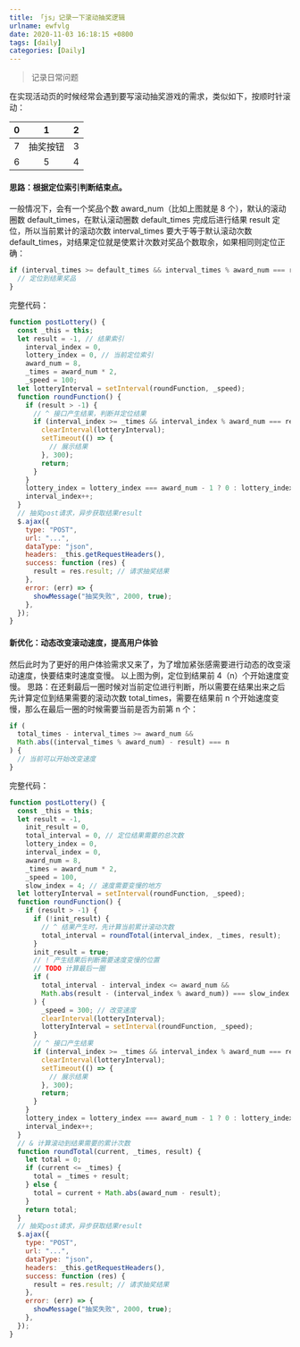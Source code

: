 ```yaml
---
title: 「js」记录一下滚动抽奖逻辑
urlname: ewfvlg
date: 2020-11-03 16:18:15 +0800
tags: [daily]
categories: [Daily]
---
```


> 记录日常问题

<!-- more -->

在实现活动页的时候经常会遇到要写滚动抽奖游戏的需求，类似如下，按顺时针滚动：

|  0  |    1     |  2  |
| :-: | :------: | :-: |
|  7  | 抽奖按钮 |  3  |
|  6  |    5     |  4  |

#### 思路：根据定位索引判断结束点。

一般情况下，会有一个奖品个数 award_num（比如上图就是 8 个），默认的滚动圈数 default_times，在默认滚动圈数 default_times 完成后进行结果 result 定位，所以当前累计的滚动次数 interval_times 要大于等于默认滚动次数 default_times，对结果定位就是使累计次数对奖品个数取余，如果相同则定位正确：

```javascript
if (interval_times >= default_times && interval_times % award_num === result) {
  // 定位到结果奖品
}
```

完整代码：

```javascript
function postLottery() {
  const _this = this;
  let result = -1, // 结果索引
    interval_index = 0,
    lottery_index = 0, // 当前定位索引
    award_num = 8,
    _times = award_num * 2,
    _speed = 100;
  let lotteryInterval = setInterval(roundFunction, _speed);
  function roundFunction() {
    if (result > -1) {
      // ^ 接口产生结果，判断并定位结果
      if (interval_index >= _times && interval_index % award_num === result) {
        clearInterval(lotteryInterval);
        setTimeout(() => {
          // 展示结果
        }, 300);
        return;
      }
    }
    lottery_index = lottery_index === award_num - 1 ? 0 : lottery_index + 1;
    interval_index++;
  }
  // 抽奖post请求，异步获取结果result
  $.ajax({
    type: "POST",
    url: "...",
    dataType: "json",
    headers: _this.getRequestHeaders(),
    success: function (res) {
      result = res.result; // 请求抽奖结果
    },
    error: (err) => {
      showMessage("抽奖失败", 2000, true);
    },
  });
}
```

#### 新优化：动态改变滚动速度，提高用户体验

然后此时为了更好的用户体验需求又来了，为了增加紧张感需要进行动态的改变滚动速度，快要结束时速度变慢。
以上图为例，定位到结果前 4（n）个开始速度变慢。
思路：在还剩最后一圈时候对当前定位进行判断，所以需要在结果出来之后先计算定位到结果需要的滚动次数 total_times，需要在结果前 n 个开始速度变慢，那么在最后一圈的时候需要当前是否为前第 n 个：

```javascript
if (
  total_times - interval_times >= award_num &&
  Math.abs((interval_times % award_num) - result) === n
) {
  // 当前可以开始改变速度
}
```

完整代码：

```javascript
function postLottery() {
  const _this = this;
  let result = -1,
    init_result = 0,
    total_interval = 0, // 定位结果需要的总次数
    lottery_index = 0,
    interval_index = 0,
    award_num = 8,
    _times = award_num * 2,
    _speed = 100,
    slow_index = 4; // 速度需要变慢的地方
  let lotteryInterval = setInterval(roundFunction, _speed);
  function roundFunction() {
    if (result > -1) {
      if (!init_result) {
        // ^ 结果产生时，先计算当前累计滚动次数
        total_interval = roundTotal(interval_index, _times, result);
      }
      init_result = true;
      // ! 产生结果后判断需要速度变慢的位置
      // TODO 计算最后一圈
      if (
        total_interval - interval_index <= award_num &&
        Math.abs(result - (interval_index % award_num)) === slow_index
      ) {
        _speed = 300; // 改变速度
        clearInterval(lotteryInterval);
        lotteryInterval = setInterval(roundFunction, _speed);
      }
      // ^ 接口产生结果
      if (interval_index >= _times && interval_index % award_num === result) {
        clearInterval(lotteryInterval);
        setTimeout(() => {
          // 展示结果
        }, 300);
        return;
      }
    }
    lottery_index = lottery_index === award_num - 1 ? 0 : lottery_index + 1;
    interval_index++;
  }
  // & 计算滚动到结果需要的累计次数
  function roundTotal(current, _times, result) {
    let total = 0;
    if (current <= _times) {
      total = _times + result;
    } else {
      total = current + Math.abs(award_num - result);
    }
    return total;
  }
  // 抽奖post请求，异步获取结果result
  $.ajax({
    type: "POST",
    url: "...",
    dataType: "json",
    headers: _this.getRequestHeaders(),
    success: function (res) {
      result = res.result; // 请求抽奖结果
    },
    error: (err) => {
      showMessage("抽奖失败", 2000, true);
    },
  });
}
```
